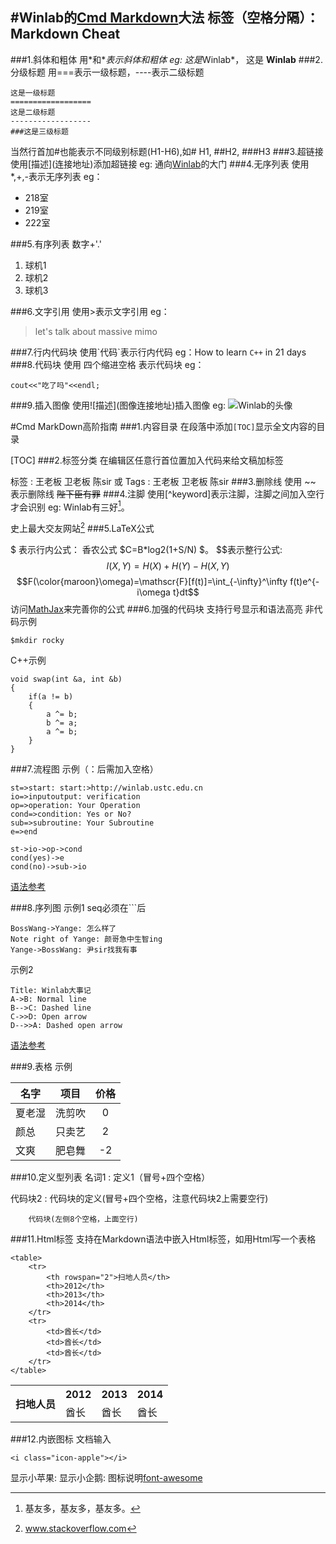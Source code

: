 #Winlab的[Cmd Markdown](https://www.zybuluo.com)大法
标签（空格分隔）： Markdown Cheat
---
###1.斜体和粗体
用\*和\**表示斜体和粗体
eg:
这是*Winlab*， 这是 **Winlab** 
###2.分级标题
用===表示一级标题，----表示二级标题
```
这是一级标题
==================
这是二级标题
------------------
###这是三级标题
```
当然行首加#也能表示不同级别标题(H1-H6),如# H1, ##H2, ###H3
###3.超链接
使用\[描述](连接地址)添加超链接
eg:
通向[Winlab](http://winlab.ustc.edu.cn)的大门
###4.无序列表
使用*,+,-表示无序列表
eg：

- 218室
- 219室
- 222室

###5.有序列表
数字+'.'

1. 球机1
2. 球机2
3. 球机3

###6.文字引用
使用>表示文字引用
eg：
>let's talk about massive mimo

###7.行内代码块
使用\`代码\`表示行内代码
eg：How to learn `C++` in 21 days
###8.代码块
使用 四个缩进空格 表示代码块
eg：

    cout<<"吃了吗"<<endl;
###9.插入图像 
使用\!\[描述](图像连接地址)插入图像
eg:
![Winlab的头像](http://winlab.ustc.edu.cn/winlab/Tpl/default/Public/images/logo.jpg)

#Cmd MarkDown高阶指南
###1.内容目录
在段落中添加`[TOC]`显示全文内容的目录

[TOC]
###2.标签分类
在编辑区任意行首位置加入代码来给文稿加标签

标签 : 王老板 卫老板 陈sir
或
Tags : 王老板 卫老板 陈sir
###3.删除线
使用 ~~ 表示删除线
~~陛下臣有罪~~
###4.注脚
使用[^keyword]表示注脚，注脚之间加入空行才会识别
eg:
Winlab有三好[^footnote]。

史上最大交友网站[^footnote1]
###5.LaTeX公式

\$  表示行内公式：
香农公式 $C=B*log2(1+S/N) $。
\$\$表示整行公式:
$$I(X,Y)=H(X)+H(Y)-H(X,Y)$$
$$F(\color{maroon}\omega)=\mathscr{F}[f(t)]=\int_{-\infty}^\infty f(t)e^{-i\omega t}dt$$
访问[MathJax](http://meta.math.stackexchange.com/questions/5020/mathjax-basic-tutorial-and-quick-reference)来完善你的公式
###6.加强的代码块
支持行号显示和语法高亮
非代码示例
```
$mkdir rocky
```
C++示例
```
void swap(int &a, int &b)
{
    if(a != b)
    {
        a ^= b;
        b ^= a;
        a ^= b;
    }
}
```
###7.流程图
示例（：后需加入空格）
```flow
st=>start: start:>http://winlab.ustc.edu.cn
io=>inputoutput: verification
op=>operation: Your Operation
cond=>condition: Yes or No?
sub=>subroutine: Your Subroutine
e=>end

st->io->op->cond
cond(yes)->e
cond(no)->sub->io
```
[语法参考](http://adrai.github.io/flowchart.js)

###8.序列图
示例1 seq必须在```后
```seq
BossWang->Yange: 怎么样了
Note right of Yange: 颜哥急中生智ing
Yange->BossWang: 尹sir找我有事
```
示例2
```seq
Title: Winlab大事记
A->B: Normal line
B-->C: Dashed line
C->>D: Open arrow
D-->>A: Dashed open arrow
```
[语法参考](http://bramp.github.io/js-sequence-diagrams/)

###9.表格
示例

| 名字   | 项目   | 价格 |
|--------|:------:|:----:|
|   夏老湿  |   洗剪吹 |   0  |
|   颜总    |   只卖艺 |    2   |
|   文爽    |   肥皂舞  |   -2  |
###10.定义型列表
名词1
:    定义1（冒号+四个空格）

代码块2
:    代码块的定义(冒号+四个空格，注意代码块2上需要空行)

        代码块(左侧8个空格，上面空行)

###11.Html标签
支持在Markdown语法中嵌入Html标签，如用Html写一个表格

    <table>
        <tr>
            <th rowspan="2">扫地人员</th>
            <th>2012</th>
            <th>2013</th>
            <th>2014</th>
        </tr>
        <tr>
            <td>酋长</td>
            <td>酋长</td>
            <td>酋长</td>
        </tr>
    </table>

<table>
    <tr>
        <th rowspan="2">扫地人员</th>
        <th>2012</th>
        <th>2013</th>
        <th>2014</th>
    </tr>
    <tr>
        <td>酋长</td>
        <td>酋长</td>
        <td>酋长</td>
    </tr>
</table>
###12.内嵌图标
文档输入

    <i class="icon-apple"></i>
    
显示小苹果: <i class="icon-apple icon-2x"></i>
显示小企鹅: <i class="icon-linux icon-2x"></i>
图标说明[font-awesome](http://fortawesome.github.io/Font-Awesome/3.2.1/icons/)

[^footnote]:基友多，基友多，基友多。

[^footnote1]:www.stackoverflow.com
